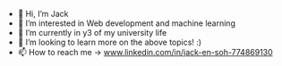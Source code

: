 - 👋 Hi, I’m Jack
- 👀 I’m interested in Web development and machine learning
- 🌱 I’m currently in y3 of my university life
- 💞️ I’m looking to learn more on the above topics! :)
- 📫 How to reach me -> www.linkedin.com/in/jack-en-soh-774869130

<!---
Jack-zz-98/Jack-zz-98 is a ✨ special ✨ repository because its `README.md` (this file) appears on your GitHub profile.
You can click the Preview link to take a look at your changes.
--->
